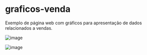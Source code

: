 # graficos-venda
Exemplo de página web com gráficos para apresentação de dados relacionados a vendas.

![image](https://user-images.githubusercontent.com/67706272/209849769-7eb169bb-7c57-4715-978d-b357899cb9f7.png)

![image](https://user-images.githubusercontent.com/67706272/209849852-1cf29657-d3ad-44ce-985a-337fe2e4e8b4.png)

